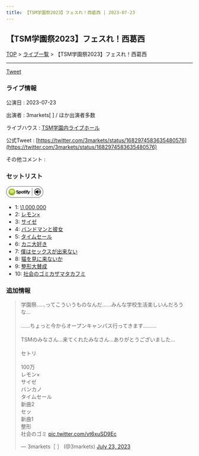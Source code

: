 ```yaml
---
title: 【TSM学園祭2023】フェスれ！西葛西 | 2023-07-23
---
```

## 【TSM学園祭2023】フェスれ！西葛西

[TOP](/setlist/) > [ライブ一覧](lives.html) > 【TSM学園祭2023】フェスれ！西葛西

___

<a href="https://twitter.com/share?ref_src=twsrc%5Etfw" data-text="3markets[ ]セットリスト > 【TSM学園祭2023】フェスれ！西葛西" class="twitter-share-button" data-via="3markets" data-hashtags="3markets" data-related="3markets" data-show-count="false">Tweet</a>

### ライブ情報

公演日
:    2023-07-23

出演者
:    3markets[ ] / ほか出演者多数

ライブハウス
:    [TSM学園内ライブホール](livehouse063.html)

公式Tweet
:    [https://twitter.com/3markets/status/1682974583635480576](https://twitter.com/3markets/status/1682974583635480576)

その他コメント
:    

### セットリスト


[![play with spotify](images/spotify-icon.png)](https://open.spotify.com/playlist/7FPi6hH3uYx22oaJ9Oa0bW)



*  1: [\1,000,000](song022.html)
*  2: [レモン×](song003.html)
*  3: [サイゼ](song004.html)
*  4: [バンドマンと彼女](song009.html)
*  5: [タイムセール](song007.html)
*  6: [カニ大好き](song079.html)
*  7: [僕はセックスが出来ない](song006.html)
*  8: [猫を見に来ないか](song076.html)
*  9: [整形大賛成](song005.html)
*  10: [社会のゴミカザマタカフミ](song002.html)


### 追加情報



<blockquote class="twitter-tweet"><p lang="ja" dir="ltr">学園祭……ってこういうものなんだ……みんな学校生活楽しいんだろうな…<br><br>……ちょっと今からオープンキャンパス行ってきます………<br><br>TSMのみなさん…来てくれたみなさん…ありがとうございました…<br><br>セトリ<br><br>100万<br>レモン×<br>サイゼ<br>バンカノ<br>タイムセール<br>新曲2<br>セッ<br>新曲1<br>整形<br>社会のゴミ <a href="https://t.co/vt6xuSD9Ec">pic.twitter.com/vt6xuSD9Ec</a></p>&mdash; 3markets［ ］ (@3markets) <a href="https://twitter.com/3markets/status/1682974583635480576?ref_src=twsrc%5Etfw">July 23, 2023</a></blockquote>
<script async src="https://platform.twitter.com/widgets.js" charset="utf-8"></script>




<script async src="https://platform.twitter.com/widgets.js" charset="utf-8"></script>